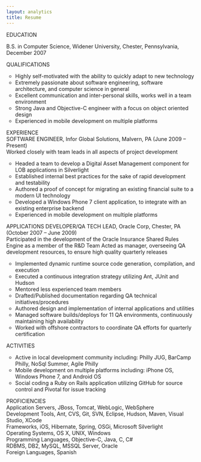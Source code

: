 ```yaml
---
layout: analytics
title: Resume
---
```

<div class="page_content">
	<div id="page_1">
		<p class="centered">
			<font class="sectionHeaderFontBold">EDUCATION</font>
		</p>
		<p class="centeredNoMargin">
			<font class="italicBoldFont">B.S. in Computer Science,</font> <font class="plainFont">Widener University, Chester, Pennsylvania, December 2007</font>
		</p>
		<div class="centered">
			<font class="sectionHeaderFontBold">QUALIFICATIONS</font>
		</div>
		<div>
			<ul type="circle">
				<li>
					<font class="plainFont">Highly self-motivated with the ability to quickly adapt to new technology</font>
				</li>
				<li>
					<font class="plainFont">Extremely passionate about software engineering, software architecture, and computer science in general</font>
				</li>
				<li>
					<font class="plainFont">Excellent communication and inter-personal skills, works well in a team environment</font>
				</li>
				<li>
					<font class="plainFont">Strong Java and Objective-C engineer with a focus on object oriented design</font>
				</li>
				<li>
					<font class="plainFont">Experienced in mobile development on multiple platforms</font>
				</li>
			</ul>
		</div>
		<div class="centered">
			<font class="sectionHeaderFontBold">EXPERIENCE</font>
		</div>
		<div>
			<font class="sectionHeaderFontBold">SOFTWARE ENGINEER,</font> <font class="plainFont">Infor Global Solutions, Malvern, PA (June 2009 – Present)</font><br />
			<font class="italicBoldFont">Worked closely with team leads in all aspects of project development</font>
		</div>
		<div>
			<ul type="circle">
				<li>
					<font class="plainFont">Headed a team to develop a Digital Asset Management component for LOB applications in Silverlight</font>
				</li>
				<li>
					<font class="plainFont">Established internal best practices for the sake of rapid development and testability</font>
				</li>
				<li>
					<font class="plainFont">Authored a proof of concept for migrating an existing financial suite to a modern UI technology</font>
				</li>
				<li>
					<font class="plainFont">Developed a Windows Phone 7 client application, to integrate with an existing enterprise backend</font>
				</li>
				<li>
					<font class="plainFont">Experienced in mobile development on multiple platforms</font>
				</li>
			</ul>
		</div>
		<div>
			<font class="sectionHeaderFontBold">APPLICATIONS DEVELOPER/QA TECH LEAD,</font> <font class="plainFont">Oracle Corp, Chester, PA (October 2007 – June 2009)</font><br />
			<font class="italicBoldFont">Participated in the development of the Oracle Insurance Shared Rules Engine as a member of the R&amp;D Team Acted as manager, overseeing QA development resources, to ensure high quality quarterly releases</font>
		</div>
		<ul type="circle">
			<li>
				<font class="plainFont">Implemented dynamic runtime source code generation, compilation, and execution</font>
			</li>
			<li>
				<font class="plainFont">Executed a continuous integration strategy utilizing Ant, JUnit and Hudson</font>
			</li>
			<li>
				<font class="plainFont">Mentored less experienced team members</font>
			</li>
			<li>
				<font class="plainFont">Drafted/Published documentation regarding QA technical initiatives/procedures</font>
			</li>
			<li>
				<font class="plainFont">Authored design and implementation of internal applications and utilities</font>
			</li>
			<li>
				<font class="plainFont">Managed software builds/deploys for 11 QA environments, continuously maintaining high availability</font>
			</li>
			<li>
				<font class="plainFont">Worked with offshore contractors to coordinate QA efforts for quarterly certification</font>
			</li>
		</ul>
		<div class="centered">
			<font class="sectionHeaderFontBold">ACTIVITIES</font>
		</div>
		<div>
			<ul type="circle">
				<li>
					<font class="plainFont">Active in local development community including: Philly JUG, BarCamp Philly, NoSql Summer, Agile Philly</font>
				</li>
				<li>
					<font class="plainFont">Mobile development on multiple platforms including: iPhone OS, Windows Phone 7, and Android OS</font>
				</li>
				<li>
					<font class="plainFont">Social coding a Ruby on Rails application utilizing GitHub for source control and Pivotal for issue tracking</font>
				</li>
			</ul>
		</div>
		<div class="centered">
			<font class="sectionHeaderFontBold">PROFICIENCIES</font>
		</div>
		<div>
			<font class="sectionHeaderFontBold">Application Servers,</font> <font class="plainFont">JBoss, Tomcat, WebLogic, WebSphere</font><br />
			<font class="sectionHeaderFontBold">Development Tools,</font> <font class="plainFont">Ant, CVS, Git, SVN, Eclipse, Hudson, Maven, Visual Studio, XCode</font><br />
			<font class="sectionHeaderFontBold">Frameworks,</font> <font class="plainFont">iOS, Hibernate, Spring, OSGi, Microsoft Silverlight</font><br />
			<font class="sectionHeaderFontBold">Operating Systems,</font> <font class="plainFont">OS X, UNIX, Windows</font><br />
			<font class="sectionHeaderFontBold">Programming Languages,</font> <font class="plainFont">Objective-C, Java, C, C#</font><br />
			<font class="sectionHeaderFontBold">RDBMS,</font> <font class="plainFont">DB2, MySQL, MSSQL Server, Oracle</font><br />
			<font class="sectionHeaderFontBold">Foreign Languages,</font> <font class="plainFont">Spanish</font><br />
		</div>
	</div>
</div>